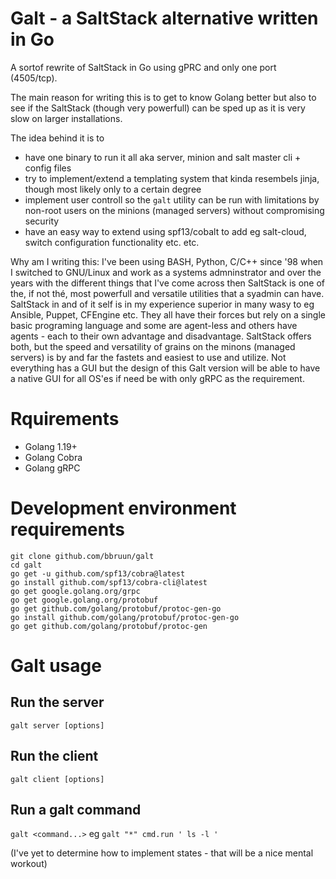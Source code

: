 # Galt - a SaltStack alternative written in Go

A sortof rewrite of SaltStack in Go using gPRC and only one port (4505/tcp).

The main reason for writing this is to get to know Golang better but also to see if the SaltStack (though very powerfull) can be sped up as it is very slow on larger installations.

The idea behind it is to 

* have one binary to run it all aka server, minion and salt master cli + config files 
* try to implement/extend a templating system that kinda resembels jinja, though most likely only to a certain degree 
* implement user controll so the `galt` utility can be run with limitations by non-root users on the minions (managed servers) without compromising security
* have an easy way to extend using spf13/cobalt to add eg salt-cloud, switch configuration functionality etc. etc.

Why am I writing this:
I've been using BASH, Python, C/C++ since '98 when I switched to GNU/Linux and work as a systems admninstrator and over the years with the different things that I've come across then SaltStack is one of the, if not thé, most powerfull and versatile utilities that a syadmin can have. SaltStack in and of it self is in my experience superior in many wasy to eg Ansible, Puppet, CFEngine etc. They all have their forces but rely on a single basic programing language and some are agent-less and others have agents - each to their own advantage and disadvantage. SaltStack offers both, but the speed and versatility of grains on the minons (managed servers) is by and far the fastets and easiest to use and utilize. Not everything has a GUI but the design of this Galt version will be able to have a native GUI for all OS'es if need be with only gRPC as the requirement.

# Rquirements

* Golang 1.19+
* Golang Cobra 
* Golang gRPC

# Development environment requirements

```
git clone github.com/bbruun/galt
cd galt
go get -u github.com/spf13/cobra@latest
go install github.com/spf13/cobra-cli@latest
go get google.golang.org/grpc
go get google.golang.org/protobuf
go get github.com/golang/protobuf/protoc-gen-go
go install github.com/golang/protobuf/protoc-gen-go
go get github.com/golang/protobuf/protoc-gen
``` 


# Galt usage

## Run the server

`galt server [options]`

## Run the client 

`galt client [options]`

## Run a galt command 

`galt <command...>` 
eg
`galt "*" cmd.run ' ls -l '`

(I've yet to determine how to implement states - that will be a nice mental workout)


